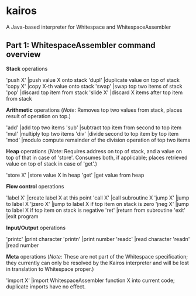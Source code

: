 kairos
======

A Java-based interpreter for Whitespace and WhitespaceAssembler



Part 1: WhitespaceAssembler command overview
------

**Stack** operations

'push X'        |push value X onto stack
'dupl'          |duplicate value on top of stack
'copy X'        |copy X-th value onto stack
'swap'          |swap top two items of stack
'pop'           |discard top item from stack
'slide X'       |discard X items after top item from stack


**Arithmetic** operations (*Note*: Removes top two values from stack, places result of operation on top.)

'add'           |add top two items
'sub'           |subtract top item from second to top item
'mul'           |multiply top two items
'div'           |divide second to top item by top item
'mod'           |modulo compute remainder of the division operation of top two items
        

**Heap** operations (*Note*: Requires address on top of stack, and a value on top of that in case of 'store'. Consumes both, if applicable; places retrieved value on top of stack in case of 'get'.)

'store X'       |store value X in heap
'get'           |get value from heap


**Flow control** operations

'label X'       |create label X at this point
'call X'        |call subroutine X
'jump X'        |jump to label X
'jzero X'       |jump to label X if top item on stack is zero
'jneg X'        |jump to label X if top item on stack is negative
'ret'           |return from subroutine
'exit'          |exit program


**Input/Output** operations

'printc'        |print character
'printn'        |print number
'readc'         |read character
'readn'         |read number


**Meta** operations (*Note*: These are not part of the Whitespace specification; they currently can only be resolved by the Kairos interpreter and will be lost in translation to Whitespace proper.)

'import X'      |import WhitespaceAssembler function X into current code; duplicate imports have no effect.







